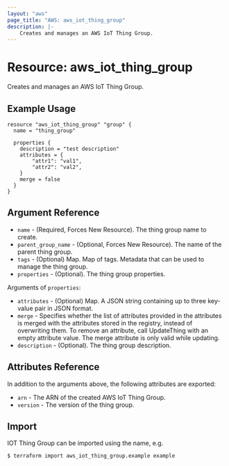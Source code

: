 ```yaml
---
layout: "aws"
page_title: "AWS: aws_iot_thing_group"
description: |-
    Creates and manages an AWS IoT Thing Group.
---
```


# Resource: aws_iot_thing_group

Creates and manages an AWS IoT Thing Group.

## Example Usage

```hcl
resource "aws_iot_thing_group" "group" {
  name = "thing_group"

  properties {
    description = "test description"
    attributes = {
        "attr1": "val1",
        "attr2": "val2",
    }
    merge = false 
  }
}
```

## Argument Reference

* `name` - (Required, Forces New Resource). The thing group name to create.
* `parent_group_name` - (Optional, Forces New Resource). The name of the parent thing group.
* `tags` - (Optional) Map. Map of tags. Metadata that can be used to manage the thing group.
* `properties` - (Optional). The thing group properties.

Arguments of `properties`:
* `attributes` - (Optional) Map. A JSON string containing up to three key-value pair in JSON format. 
* `merge` - Specifies whether the list of attributes provided in the attributes is merged with the attributes stored in the registry, instead of overwriting them. To remove an attribute, call UpdateThing with an empty attribute value. The merge attribute is only valid while updating.
* `description` - (Optional). The thing group description.

## Attributes Reference

In addition to the arguments above, the following attributes are exported:

* `arn` - The ARN of the created AWS IoT Thing Group.
* `version` - The version of the thing group.

## Import

IOT Thing Group can be imported using the name, e.g.

```
$ terraform import aws_iot_thing_group.example example
```
